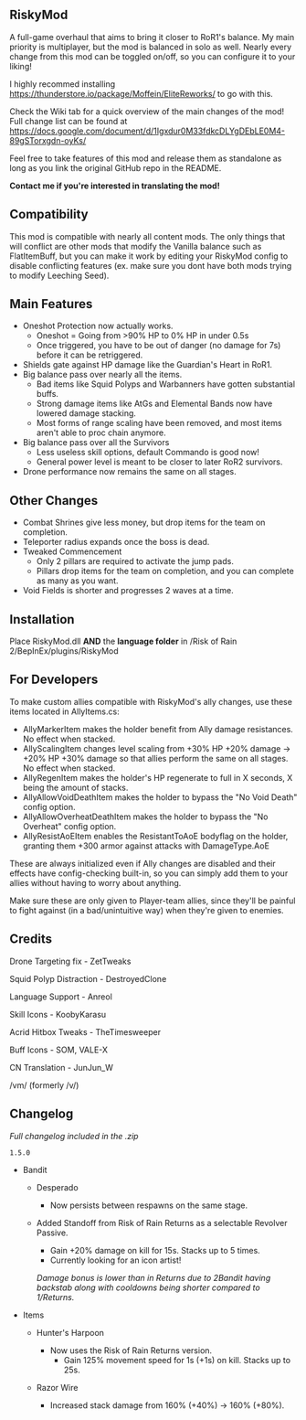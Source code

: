 ## RiskyMod
A full-game overhaul that aims to bring it closer to RoR1's balance. My main priority is multiplayer, but the mod is balanced in solo as well. Nearly every change from this mod can be toggled on/off, so you can configure it to your liking!

I highly recommed installing https://thunderstore.io/package/Moffein/EliteReworks/ to go with this.

Check the Wiki tab for a quick overview of the main changes of the mod!
Full change list can be found at https://docs.google.com/document/d/1Igxdur0M33fdkcDLYgDEbLE0M4-89gSTorxgdn-oyKs/

Feel free to take features of this mod and release them as standalone as long as you link the original GitHub repo in the README.

**Contact me if you're interested in translating the mod!**

## Compatibility

This mod is compatible with nearly all content mods. The only things that will conflict are other mods that modify the Vanilla balance such as FlatItemBuff, but you can make it work by editing your RiskyMod config to disable conflicting features (ex. make sure you dont have both mods trying to modify Leeching Seed).

## Main Features

- Oneshot Protection now actually works.
	- Oneshot = Going from >90% HP to 0% HP in under 0.5s
	- Once triggered, you have to be out of danger (no damage for 7s) before it can be retriggered.
- Shields gate against HP damage like the Guardian's Heart in RoR1.
- Big balance pass over nearly all the items.
	- Bad items like Squid Polyps and Warbanners have gotten substantial buffs.
	- Strong damage items like AtGs and Elemental Bands now have lowered damage stacking.
	- Most forms of range scaling have been removed, and most items aren't able to proc chain anymore.
- Big balance pass over all the Survivors
	- Less useless skill options, default Commando is good now!
	- General power level is meant to be closer to later RoR2 survivors.
- Drone performance now remains the same on all stages.

## Other Changes

- Combat Shrines give less money, but drop items for the team on completion.
- Teleporter radius expands once the boss is dead.
- Tweaked Commencement
	- Only 2 pillars are required to activate the jump pads.
	- Pillars drop items for the team on completion, and you can complete as many as you want.
- Void Fields is shorter and progresses 2 waves at a time.

## Installation
Place RiskyMod.dll **AND** the **language folder** in /Risk of Rain 2/BepInEx/plugins/RiskyMod
	
## For Developers

To make custom allies compatible with RiskyMod's ally changes, use these items located in AllyItems.cs:

- AllyMarkerItem makes the holder benefit from Ally damage resistances. No effect when stacked.
- AllyScalingItem changes level scaling from +30% HP +20% damage -> +20% HP +30% damage so that allies perform the same on all stages. No effect when stacked.
- AllyRegenItem makes the holder's HP regenerate to full in X seconds, X being the amount of stacks.
- AllyAllowVoidDeathItem makes the holder to bypass the "No Void Death" config option.
- AllyAllowOverheatDeathItem makes the holder to bypass the "No Overheat" config option.
- AllyResistAoEItem enables the ResistantToAoE bodyflag on the holder, granting them +300 armor against attacks with DamageType.AoE

These are always initialized even if Ally changes are disabled and their effects have config-checking built-in, so you can simply add them to your allies without having to worry about anything.

Make sure these are only given to Player-team allies, since they'll be painful to fight against (in a bad/unintuitive way) when they're given to enemies.
	
## Credits

Drone Targeting fix - ZetTweaks

Squid Polyp Distraction - DestroyedClone

Language Support - Anreol

Skill Icons - KoobyKarasu

Acrid Hitbox Tweaks - TheTimesweeper

Buff Icons - SOM, VALE-X

CN Translation - JunJun_W

/vm/ (formerly /v/)

## Changelog

*Full changelog included in the .zip*

`1.5.0`

- Bandit
	- Desperado
		- Now persists between respawns on the same stage.
		
	- Added Standoff from Risk of Rain Returns as a selectable Revolver Passive.
		- Gain +20% damage on kill for 15s. Stacks up to 5 times.
		- Currently looking for an icon artist!
		
		*Damage bonus is lower than in Returns due to 2Bandit having backstab along with cooldowns being shorter compared to 1/Returns.*
	
- Items
	- Hunter's Harpoon
		- Now uses the Risk of Rain Returns version.
			- Gain 125% movement speed for 1s (+1s) on kill. Stacks up to 25s.
			
	- Razor Wire
		- Increased stack damage from 160% (+40%) -> 160% (+80%).